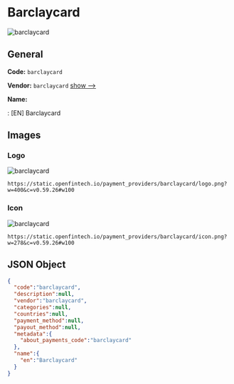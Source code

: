 
# Barclaycard 
![barclaycard](https://static.openfintech.io/payment_providers/barclaycard/logo.png?w=400&c=v0.59.26#w100)  

## General 
 
**Code:** `barclaycard` 
 
**Vendor:** `barclaycard` [show -->](/vendors/barclaycard/) 
 
**Name:** 
 
:	[EN] Barclaycard 
 

## Images 

### Logo 
 
![barclaycard](https://static.openfintech.io/payment_providers/barclaycard/logo.png?w=400&c=v0.59.26#w100)  

```
https://static.openfintech.io/payment_providers/barclaycard/logo.png?w=400&c=v0.59.26#w100
```  

### Icon 
 
![barclaycard](https://static.openfintech.io/payment_providers/barclaycard/icon.png?w=278&c=v0.59.26#w100)  

```
https://static.openfintech.io/payment_providers/barclaycard/icon.png?w=278&c=v0.59.26#w100
```  

## JSON Object 

```json
{
  "code":"barclaycard",
  "description":null,
  "vendor":"barclaycard",
  "categories":null,
  "countries":null,
  "payment_method":null,
  "payout_method":null,
  "metadata":{
    "about_payments_code":"barclaycard"
  },
  "name":{
    "en":"Barclaycard"
  }
}
```  
